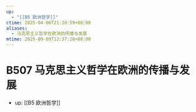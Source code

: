 ```yaml
---
up:
  - "[[B5 欧洲哲学]]"
ctime: 2025-04-06T21:20:59+08:00
aliases:
  - 马克思主义哲学在欧洲的传播与发展
mtime: 2025-09-09T12:37:20+08:00
---
```


# B507 马克思主义哲学在欧洲的传播与发展

- up: [[B5 欧洲哲学]]
